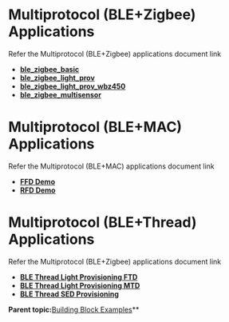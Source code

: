 # Multiprotocol (BLE+Zigbee) Applications

Refer the Multiprotocol (BLE+Zigbee) applications document link

-   **[ble_zigbee_basic](https://onlinedocs.microchip.com/v2/keyword-lookup?keyword=BZ2_BLE_ZB_CONCUR_APP&version=latest&redirect=true)**  
-   **[ble_zigbee_light_prov](https://onlinedocs.microchip.com/v2/keyword-lookup?keyword=BZ2_ZB_COMMISON_BLE&version=latest&redirect=true)**
-   **[ble_zigbee_light_prov_wbz450](https://onlinedocs.microchip.com/v2/keyword-lookup?keyword=BZ2_ZB_COMMISON_BLE&version=latest&redirect=true)**
-   **[ble_zigbee_multisensor](https://onlinedocs.microchip.com/v2/keyword-lookup?keyword=BZ2_ZB_BLE_PROV_LOW_POW&version=latest&redirect=true)**

# Multiprotocol (BLE+MAC) Applications
Refer the Multiprotocol (BLE+MAC) applications document link

-   **[FFD Demo](https://onlinedocs.microchip.com/v2/keyword-lookup?keyword=BZ2_FFD_BLE_MAC_PROV&version=latest&redirect=true)**
-   **[RFD Demo](https://onlinedocs.microchip.com/v2/keyword-lookup?keyword=BZ2_RFD_BLE_MAC_PROV&version=latest&redirect=true)**


# Multiprotocol (BLE+Thread) Applications
Refer the Multiprotocol (BLE+Zigbee) applications document link

-   **[BLE Thread Light Provisioning FTD](https://onlinedocs.microchip.com/v2/keyword-lookup?keyword=BZ2_BLE_TRD_LIT_PROV_FTD_MTD&version=latest&redirect=true)**
-   **[BLE Thread Light Provisioning MTD](https://onlinedocs.microchip.com/v2/keyword-lookup?keyword=BZ2_BLE_TRD_LIT_PROV_FTD_MTD&version=latest&redirect=true)**
-   **[BLE Thread SED Provisioning](https://onlinedocs.microchip.com/v2/keyword-lookup?keyword=BZ2_BLE_TRD_SENS_PROV_SED&version=latest&redirect=true)**

**Parent topic:**[Building Block Examples](https://onlinedocs.microchip.com/g/GUID-A5330D3A-9F51-4A26-B71D-8503A493DF9C)**
